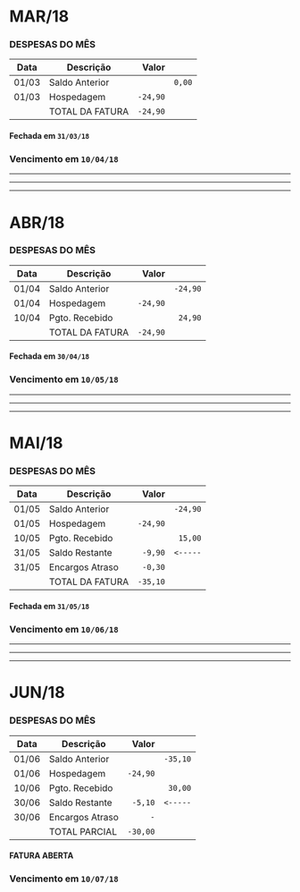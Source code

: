 # MAR/18
### DESPESAS DO MÊS
| Data  | Descrição       | Valor     |    |
| ----- | --------------- | ---------:| -: |
| 01/03 | Saldo Anterior  |           |   `0,00` |
|	01/03 | Hospedagem      |  `-24,90` |
|	      | TOTAL DA FATURA |  `-24,90` |
#### Fechada em `31/03/18`
### **Vencimento em `10/04/18`**

---
---
---

# ABR/18
### DESPESAS DO MÊS
| Data  | Descrição       | Valor     |  |
| ----- | --------------- | ---------:| -:
| 01/04 | Saldo Anterior  |           | `-24,90` |
|	01/04 | Hospedagem      |  `-24,90` |
|	10/04 | Pgto. Recebido  |           |  `24,90` |
|	      | TOTAL DA FATURA |  `-24,90` |
#### Fechada em `30/04/18`
### **Vencimento em `10/05/18`**

---
---
---

# MAI/18
### DESPESAS DO MÊS
| Data  | Descrição       | Valor     |    |
| ----- | --------------- | ---------:| -: |
| 01/05 | Saldo Anterior  |           | `-24,90` |
|	01/05 | Hospedagem      |  `-24,90` |
|	10/05 | Pgto. Recebido  |           |  `15,00` |
| 31/05 | Saldo Restante  |   `-9,90` | `<-----` |
| 31/05 | Encargos Atraso |   `-0,30` |
|	      | TOTAL DA FATURA |  `-35,10` |
#### Fechada em `31/05/18`
### **Vencimento em `10/06/18`**

---
---
---

# JUN/18
### DESPESAS DO MÊS
| Data  | Descrição       | Valor     |    |
| ----- | --------------- | ---------:| -: |
| 01/06 | Saldo Anterior  |           | `-35,10` |
|	01/06 | Hospedagem      |  `-24,90` |
|	10/06 | Pgto. Recebido  |           |  `30,00` |
| 30/06 | Saldo Restante  |   `-5,10` | `<-----` |
| 30/06 | Encargos Atraso |       `-` |
|	      | TOTAL PARCIAL   |  `-30,00` |
#### FATURA ABERTA
### **Vencimento em `10/07/18`**

